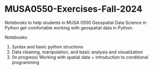 # MUSA0550-Exercises-Fall-2024
Notebooks to help students in MUSA 0550 Geospatial Data Science in Python get comfortable working with geospatial data in Python.

Notebooks:
1. Syntax and basic python structions
2. Data cleaning, manipulation, and basic analysis and visualization
3. (In progress) Working with spatial data + introduction to conditional programming
